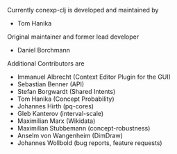 Currently conexp-clj is developed and maintained by

* Tom Hanika 

Original maintainer and former lead developer

* Daniel Borchmann

Additional Contributors are

* Immanuel Albrecht     (Context Editor Plugin for the GUI)
* Sebastian Benner      (API)
* Stefan Borgwardt      (Shared Intents)
* Tom Hanika            (Concept Probability)
* Johannes Hirth        (pq-cores)
* Gleb Kanterov         (interval-scale)
* Maximilian Marx       (Wikidata)
* Maximilian Stubbemann (concept-robustness)
* Anselm von Wangenheim (DimDraw)
* Johannes Wollbold     (bug reports, feature requests)